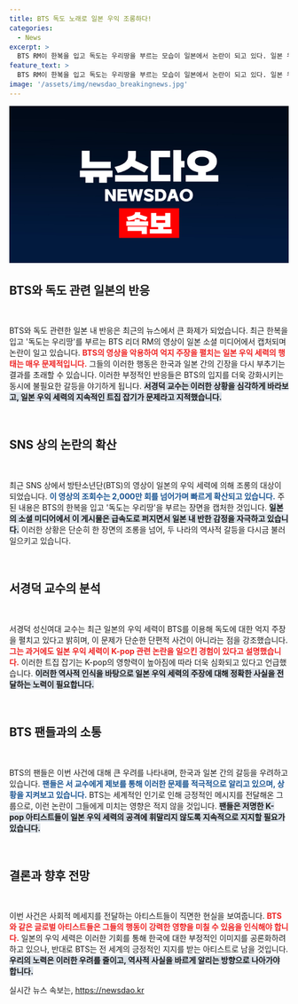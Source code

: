 ```yaml
---
title: BTS 독도 노래로 일본 우익 조롱하다!
categories:
  - News
excerpt: >
  BTS RM이 한복을 입고 독도는 우리땅을 부르는 모습이 일본에서 논란이 되고 있다. 일본 우익 세력의 조롱과 악용이 이어지며, 소셜미디어에서 2000만 조회수를 기록해 K팝의 영향력과 역사 인식 문제를 다시금 조명하고 있다.
feature_text: >
  BTS RM이 한복을 입고 독도는 우리땅을 부르는 모습이 일본에서 논란이 되고 있다. 일본 우익 세력의 조롱과 악용이 이어지며, 소셜미디어에서 2000만 조회수를 기록해 K팝의 영향력과 역사 인식 문제를 다시금 조명하고 있다.
image: '/assets/img/newsdao_breakingnews.jpg'
---
```


<p><img src="/assets/img/newsdao_breakingnews.jpg" alt="implanttips 속보" /></p>

<h2 data-ke-size="size26">BTS와 독도 관련 일본의 반응</h2>

<p data-ke-size="size16">&nbsp;</p>

<p>BTS와 독도 관련한 일본 내 반응은 최근의 뉴스에서 큰 화제가 되었습니다. 최근 한복을 입고 '독도는 우리땅'를 부르는 BTS 리더 RM의 영상이 일본 소셜 미디어에서 캡처되며 논란이 일고 있습니다. <b><span style="color: #ee2323;">BTS의 영상을 악용하여 억지 주장을 펼치는 일본 우익 세력의 행태는 매우 문제적입니다.</span></b> 그들의 이러한 행동은 한국과 일본 간의 긴장을 다시 부추기는 결과를 초래할 수 있습니다. 이러한 부정적인 반응들은 BTS의 입지를 더욱 강화시키는 동시에 불필요한 갈등을 야기하게 됩니다. <b><span style="background-color: #21538527;">서경덕 교수는 이러한 상황을 심각하게 바라보고, 일본 우익 세력의 지속적인 트집 잡기가 문제라고 지적했습니다.</span></b></p>

<p data-ke-size="size16">&nbsp;</p>

<h2 data-ke-size="size26">SNS 상의 논란의 확산</h2>

<p data-ke-size="size16">&nbsp;</p>

<p>최근 SNS 상에서 방탄소년단(BTS)의 영상이 일본의 우익 세력에 의해 조롱의 대상이 되었습니다. <b><span style="color: #1a5490;">이 영상의 조회수는 2,000만 회를 넘어가며 빠르게 확산되고 있습니다.</span></b> 주된 내용은 BTS의 한복을 입고 '독도는 우리땅'을 부르는 장면을 캡처한 것입니다. <b><span style="background-color: #21538527;">일본의 소셜 미디어에서 이 게시물은 급속도로 퍼지면서 일본 내 반한 감정을 자극하고 있습니다.</span></b> 이러한 상황은 단순히 한 장면의 조롱을 넘어, 두 나라의 역사적 갈등을 다시금 불러일으키고 있습니다. </p>

<p data-ke-size="size16">&nbsp;</p>

<h2 data-ke-size="size26">서경덕 교수의 분석</h2>

<p data-ke-size="size16">&nbsp;</p>

<p>서경덕 성신여대 교수는 최근 일본의 우익 세력이 BTS를 이용해 독도에 대한 억지 주장을 펼치고 있다고 밝히며, 이 문제가 단순한 단편적 사건이 아니라는 점을 강조했습니다. <b><span style="color: #ee2323;">그는 과거에도 일본 우익 세력이 K-pop 관련 논란을 일으킨 경험이 있다고 설명했습니다.</span></b> 이러한 트집 잡기는 K-pop의 영향력이 높아짐에 따라 더욱 심화되고 있다고 언급했습니다. <b><span style="background-color: #21538527;">이러한 역사적 인식을 바탕으로 일본 우익 세력의 주장에 대해 정확한 사실을 전달하는 노력이 필요합니다.</span></b></p>

<p data-ke-size="size16">&nbsp;</p>

<h2 data-ke-size="size26">BTS 팬들과의 소통</h2>

<p data-ke-size="size16">&nbsp;</p>

<p>BTS의 팬들은 이번 사건에 대해 큰 우려를 나타내며, 한국과 일본 간의 갈등을 우려하고 있습니다. <b><span style="color: #1a5490;">팬들은 서 교수에게 제보를 통해 이러한 문제를 적극적으로 알리고 있으며, 상황을 지켜보고 있습니다.</span></b> BTS는 세계적인 인기로 인해 긍정적인 메시지를 전달해온 그룹으로, 이런 논란이 그들에게 미치는 영향은 적지 않을 것입니다. <b><span style="background-color: #21538527;">팬들은 저명한 K-pop 아티스트들이 일본 우익 세력의 공격에 휘말리지 않도록 지속적으로 지지할 필요가 있습니다.</span></b></p>

<p data-ke-size="size16">&nbsp;</p>

<h2 data-ke-size="size26">결론과 향후 전망</h2>

<p data-ke-size="size16">&nbsp;</p>

<p>이번 사건은 사회적 메세지를 전달하는 아티스트들이 직면한 현실을 보여줍니다. <b><span style="color: #ee2323;">BTS와 같은 글로벌 아티스트들은 그들의 행동이 강력한 영향을 미칠 수 있음을 인식해야 합니다.</span></b> 일본의 우익 세력은 이러한 기회를 통해 한국에 대한 부정적인 이미지를 공론화하려 하고 있으나, 반대로 BTS는 전 세계의 긍정적인 지지를 받는 아티스트로 남을 것입니다. <b><span style="background-color: #21538527;">우리의 노력은 이러한 우려를 줄이고, 역사적 사실을 바르게 알리는 방향으로 나아가야 합니다.</span></b></p>
실시간 뉴스 속보는, <a href="https://newsdao.kr" rel="dofollow">https://newsdao.kr</a>


